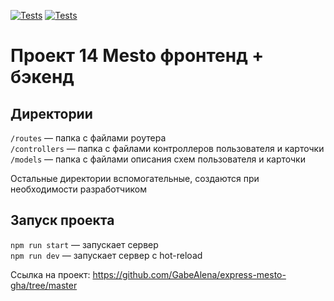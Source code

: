 [![Tests](https://github.com/GabeAlena/express-mesto-gha/actions/workflows/tests-13-sprint.yml/badge.svg)](https://github.com/GabeAlena/express-mesto-gha/actions/workflows/tests-13-sprint.yml) [![Tests](https://github.com/GabeAlena/express-mesto-gha/actions/workflows/tests-14-sprint.yml/badge.svg)](https://github.com/GabeAlena/express-mesto-gha/actions/workflows/tests-14-sprint.yml)
# Проект 14 Mesto фронтенд + бэкенд

## Директории

`/routes` — папка с файлами роутера  
`/controllers` — папка с файлами контроллеров пользователя и карточки   
`/models` — папка с файлами описания схем пользователя и карточки  
  
Остальные директории вспомогательные, создаются при необходимости разработчиком

## Запуск проекта

`npm run start` — запускает сервер   
`npm run dev` — запускает сервер с hot-reload

Ссылка на проект: https://github.com/GabeAlena/express-mesto-gha/tree/master
